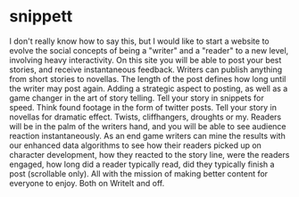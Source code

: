# snippett

I don't really know how to say this, but I would like to start a website to evolve the social concepts of being a "writer" and a "reader" to a new level, involving heavy interactivity.  On this site you will be able to post your best stories, and receive instantaneous feedback.  Writers can publish anything from short stories to novellas.  The length of the post defines how long until the writer may post again.  Adding a strategic aspect to posting, as well as a game changer in the art of story telling.  Tell your story in snippets for speed.  Think found footage in the form of twitter posts.  Tell your story in novellas for dramatic effect.  Twists, cliffhangers, droughts or my. Readers will be in the palm of the writers hand, and you will be able to see audience reaction instantaneously.  As an end game writers can mine the results with our enhanced data algorithms to see how their readers picked up on character development, how they reacted to the story line, were the readers engaged, how long did a reader typically read, did they typically finish a post (scrollable only).  All with the mission of making better content for everyone to enjoy. Both on WriteIt and off.